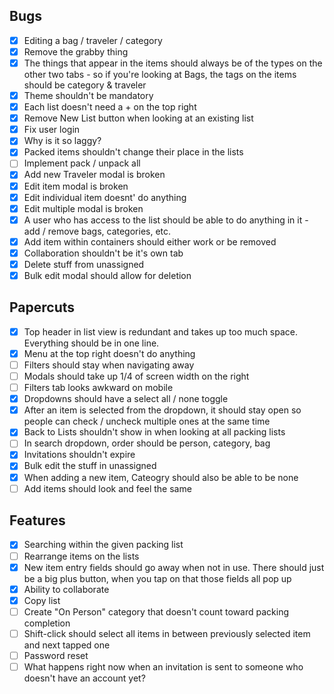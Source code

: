 ## Bugs
- [x] Editing a bag / traveler / category
- [x] Remove the grabby thing
- [x] The things that appear in the items should always be of the types on the other two tabs - so if you're looking at Bags, the tags on the items should be category & traveler
- [x] Theme shouldn't be mandatory
- [x] Each list doesn't need a + on the top right
- [x] Remove New List button when looking at an existing list
- [x] Fix user login
- [x] Why is it so laggy?
- [x] Packed items shouldn't change their place in the lists
- [ ] Implement pack / unpack all
- [x] Add new Traveler modal is broken
- [x] Edit item modal is broken
- [x] Edit individual item doesnt' do anything
- [x] Edit multiple modal is broken
- [x] A user who has access to the list should be able to do anything in it - add / remove bags, categories, etc.
- [x] Add item within containers should either work or be removed
- [x] Collaboration shouldn't be it's own tab
- [x] Delete stuff from unassigned
- [x] Bulk edit modal should allow for deletion

## Papercuts
- [x] Top header in list view is redundant and takes up too much space. Everything should be in one line.
- [x] Menu at the top right doesn't do anything
- [ ] Filters should stay when navigating away
- [ ] Modals should take up 1/4 of screen width on the right
- [ ] Filters tab looks awkward on mobile
- [x] Dropdowns should have a select all / none toggle
- [x] After an item is selected from the dropdown, it should stay open so people can check / uncheck multiple ones at the same time
- [x] Back to Lists shouldn't show in when looking at all packing lists
- [ ] In search dropdown, order should be person, category, bag
- [x] Invitations shouldn't expire
- [x] Bulk edit the stuff in unassigned
- [x] When adding a new item, Cateogry should also be able to be none
- [ ] Add items should look and feel the same

## Features
- [x] Searching within the given packing list
- [ ] Rearrange items on the lists
- [x] New item entry fields should go away when not in use. There should just be a big plus button, when you tap on that those fields all pop up
- [x] Ability to collaborate
- [x] Copy list
- [ ] Create "On Person" category that doesn't count toward packing completion
- [ ] Shift-click should select all items in between previously selected item and next tapped one
- [ ] Password reset
- [ ] What happens right now when an invitation is sent to someone who doesn't have an account yet?
